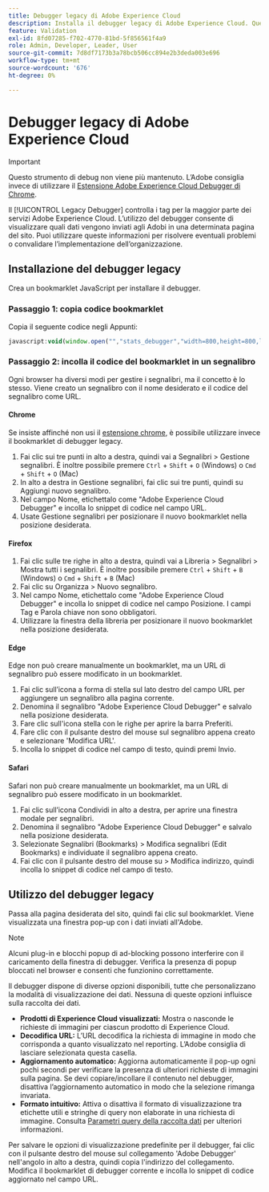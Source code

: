```yaml
---
title: Debugger legacy di Adobe Experience Cloud
description: Installa il debugger legacy di Adobe Experience Cloud. Questo debugger analizza i tag di Analytics, Target, Advertising Cloud, Identity Service e Data Collection.
feature: Validation
exl-id: 8fd07285-f702-4770-81bd-5f856561f4a9
role: Admin, Developer, Leader, User
source-git-commit: 7d8df7173b3a78bcb506cc894e2b3deda003e696
workflow-type: tm+mt
source-wordcount: '676'
ht-degree: 0%

---
```


# Debugger legacy di Adobe Experience Cloud

>[!IMPORTANT]
>
>Questo strumento di debug non viene più mantenuto. L’Adobe consiglia invece di utilizzare il [Estensione Adobe Experience Cloud Debugger di Chrome](https://experienceleague.adobe.com/docs/debugger/using/experience-cloud-debugger.html?lang=it).

Il [!UICONTROL Legacy Debugger] controlla i tag per la maggior parte dei servizi Adobe Experience Cloud. L’utilizzo del debugger consente di visualizzare quali dati vengono inviati agli Adobi in una determinata pagina del sito. Puoi utilizzare queste informazioni per risolvere eventuali problemi o convalidare l’implementazione dell’organizzazione.

## Installazione del debugger legacy

Crea un bookmarklet JavaScript per installare il debugger.

### Passaggio 1: copia codice bookmarklet

Copia il seguente codice negli Appunti:

```JavaScript
javascript:void(window.open("","stats_debugger","width=800,height=800,location=0,menubar=0,status=1,toolbar=0,resizable=1,scrollbars=1").document.write("<script language=\"JavaScript\" id=dbg src=\"https://www.adobetag.com/d1/digitalpulsedebugger/live/DPD.js\"></"+"script>"+"<script language=\"JavaScript\">window.focus();</script>"));
```

### Passaggio 2: incolla il codice del bookmarklet in un segnalibro

Ogni browser ha diversi modi per gestire i segnalibri, ma il concetto è lo stesso. Viene creato un segnalibro con il nome desiderato e il codice del segnalibro come URL.

#### Chrome

Se insiste affinché non usi il [estensione chrome](https://experienceleague.adobe.com/docs/debugger/using/experience-cloud-debugger.html?lang=it), è possibile utilizzare invece il bookmarklet di debugger legacy.

1. Fai clic sui tre punti in alto a destra, quindi vai a Segnalibri > Gestione segnalibri. È inoltre possibile premere `Ctrl` + `Shift` + `O` (Windows) o `Cmd` + `Shift` + `O` (Mac)
2. In alto a destra in Gestione segnalibri, fai clic sui tre punti, quindi su Aggiungi nuovo segnalibro.
3. Nel campo Nome, etichettalo come &quot;Adobe Experience Cloud Debugger&quot; e incolla lo snippet di codice nel campo URL.
4. Usate Gestione segnalibri per posizionare il nuovo bookmarklet nella posizione desiderata.

#### Firefox

1. Fai clic sulle tre righe in alto a destra, quindi vai a Libreria > Segnalibri > Mostra tutti i segnalibri. È inoltre possibile premere `Ctrl` + `Shift` + `B` (Windows) o `Cmd` + `Shift` + `B` (Mac)
2. Fai clic su Organizza > Nuovo segnalibro.
3. Nel campo Nome, etichettalo come &quot;Adobe Experience Cloud Debugger&quot; e incolla lo snippet di codice nel campo Posizione. I campi Tag e Parola chiave non sono obbligatori.
4. Utilizzare la finestra della libreria per posizionare il nuovo bookmarklet nella posizione desiderata.

#### Edge

Edge non può creare manualmente un bookmarklet, ma un URL di segnalibro può essere modificato in un bookmarklet.

1. Fai clic sull’icona a forma di stella sul lato destro del campo URL per aggiungere un segnalibro alla pagina corrente.
2. Denomina il segnalibro &quot;Adobe Experience Cloud Debugger&quot; e salvalo nella posizione desiderata.
3. Fare clic sull&#39;icona stella con le righe per aprire la barra Preferiti.
4. Fare clic con il pulsante destro del mouse sul segnalibro appena creato e selezionare &#39;Modifica URL&#39;.
5. Incolla lo snippet di codice nel campo di testo, quindi premi Invio.

#### Safari

Safari non può creare manualmente un bookmarklet, ma un URL di segnalibro può essere modificato in un bookmarklet.

1. Fai clic sull’icona Condividi in alto a destra, per aprire una finestra modale per segnalibri.
2. Denomina il segnalibro &quot;Adobe Experience Cloud Debugger&quot; e salvalo nella posizione desiderata.
3. Selezionate Segnalibri (Bookmarks) > Modifica segnalibri (Edit Bookmarks) e individuate il segnalibro appena creato.
4. Fai clic con il pulsante destro del mouse su > Modifica indirizzo, quindi incolla lo snippet di codice nel campo di testo.

## Utilizzo del debugger legacy

Passa alla pagina desiderata del sito, quindi fai clic sul bookmarklet. Viene visualizzata una finestra pop-up con i dati inviati all&#39;Adobe.

>[!NOTE]
>
>Alcuni plug-in e blocchi popup di ad-blocking possono interferire con il caricamento della finestra di debugger. Verifica la presenza di popup bloccati nel browser e consenti che funzionino correttamente.

Il debugger dispone di diverse opzioni disponibili, tutte che personalizzano la modalità di visualizzazione dei dati. Nessuna di queste opzioni influisce sulla raccolta dei dati.

* **Prodotti di Experience Cloud visualizzati:** Mostra o nasconde le richieste di immagini per ciascun prodotto di Experience Cloud.
* **Decodifica URL:** L’URL decodifica la richiesta di immagine in modo che corrisponda a quanto visualizzato nel reporting. L’Adobe consiglia di lasciare selezionata questa casella.
* **Aggiornamento automatico:** Aggiorna automaticamente il pop-up ogni pochi secondi per verificare la presenza di ulteriori richieste di immagini sulla pagina. Se devi copiare/incollare il contenuto nel debugger, disattiva l’aggiornamento automatico in modo che la selezione rimanga invariata.
* **Formato intuitivo:** Attiva o disattiva il formato di visualizzazione tra etichette utili e stringhe di query non elaborate in una richiesta di immagine. Consulta [Parametri query della raccolta dati](query-parameters.md) per ulteriori informazioni.

Per salvare le opzioni di visualizzazione predefinite per il debugger, fai clic con il pulsante destro del mouse sul collegamento &#39;Adobe Debugger&#39; nell&#39;angolo in alto a destra, quindi copia l&#39;indirizzo del collegamento. Modifica il bookmarklet di debugger corrente e incolla lo snippet di codice aggiornato nel campo URL.

